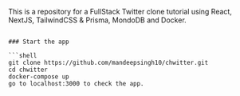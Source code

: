 This is a repository for a FullStack Twitter clone tutorial using React, NextJS, TailwindCSS & Prisma, MondoDB and Docker.

```

### Start the app

```shell
git clone https://github.com/mandeepsingh10/chwitter.git
cd chwitter
docker-compose up
go to localhost:3000 to check the app.
```
